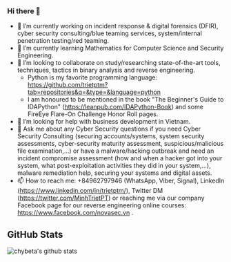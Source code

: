 ### Hi there 👋

- 🔭 I’m currently working on incident response & digital forensics (DFIR), cyber security consulting/blue teaming services, system/internal penetration testing/red teaming.
- 🌱 I’m currently learning Mathematics for Computer Science and Security Engineering.
- 👯 I’m looking to collaborate on study/researching state-of-the-art tools, techniques, tactics in binary analysis and reverse engineering.
  * Python is my favorite programming language: <https://github.com/trietptm?tab=repositories&q=&type=&language=python>
  * I am honoured to be mentioned in the book "The Beginner's Guide to IDAPython" (https://leanpub.com/IDAPython-Book) and some FireEye Flare-On Challenge Honor Roll pages.
- 🤔 I’m looking for help with business development in Vietnam.
- 💬 Ask me about any Cyber Security questions if you need Cyber Security Consulting (securing accounts/systems, system security assessments, cyber-security maturity assessment, suspicious/malicious file examination,...) or have a malware/hacking outbreak and need an incident compromise assessment (how and when a hacker got into your system, what post-exploitation activities they did in your system,...), malware remediation help, securing your systems and digital assets.
- 📫 How to reach me: +84962797946 (WhatsApp, Viber, Signal), LinkedIn (https://www.linkedin.com/in/trietptm/), Twitter DM (https://twitter.com/MinhTrietPT) or reaching me via our company Facebook page for our reverse engineering online courses: https://www.facebook.com/novasec.vn .

## GitHub Stats 
![chybeta's github stats](https://github-readme-stats.vercel.app/api?username=trietptm&count_private=true&show_icons=true)

<!--
**trietptm/trietptm** is a ✨ _special_ ✨ repository because its `README.md` (this file) appears on your GitHub profile.

Here are some ideas to get you started:

- 🔭 I’m currently working on ...
- 🌱 I’m currently learning ...
- 👯 I’m looking to collaborate on ...
- 🤔 I’m looking for help with ...
- 💬 Ask me about ...
- 📫 How to reach me: ...
- 😄 Pronouns: ...
- ⚡ Fun fact: ...
-->
